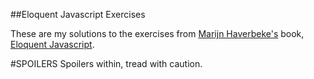 ##Eloquent Javascript Exercises

These are my solutions to the exercises from [Marijn Haverbeke's](https://marijnhaverbeke.nl/) book, [Eloquent Javascript](http://eloquentjavascript.net/).

#SPOILERS
Spoilers within, tread with caution.